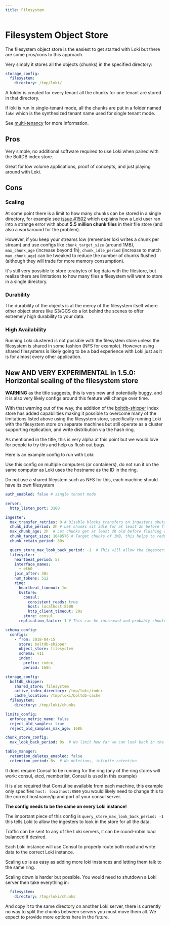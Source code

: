 ```yaml
---
title: Filesystem
---
```

# Filesystem Object Store

The filesystem object store is the easiest to get started with Loki but there are some pros/cons to this approach.

Very simply it stores all the objects (chunks) in the specified directory:

```yaml
storage_config:
  filesystem:
    directory: /tmp/loki/
```

A folder is created for every tenant all the chunks for one tenant are stored in that directory.

If loki is run in single-tenant mode, all the chunks are put in a folder named `fake` which is the synthesized tenant name used for single tenant mode.

See [multi-tenancy](../../multi-tenancy/) for more information.

## Pros

Very simple, no additional software required to use Loki when paired with the BoltDB index store.

Great for low volume applications, proof of concepts, and just playing around with Loki.

## Cons

### Scaling

At some point there is a limit to how many chunks can be stored in a single directory, for example see [issue #1502](https://github.com/MarkWang2/BlugeLoki/issues/1502) which explains how a Loki user ran into a strange error with about **5.5 million chunk files** in their file store (and also a workaround for the problem).

However, if you keep your streams low (remember loki writes a chunk per stream) and use configs like `chunk_target_size` (around 1MB), `max_chunk_age` (increase beyond 1h), `chunk_idle_period` (increase to match `max_chunk_age`) can be tweaked to reduce the number of chunks flushed (although they will trade for more memory consumption).

It's still very possible to store terabytes of log data with the filestore, but realize there are limitations to how many files a filesystem will want to store in a single directory.

### Durability

The durability of the objects is at the mercy of the filesystem itself where other object stores like S3/GCS do a lot behind the scenes to offer extremely high durability to your data.

### High Availability

Running Loki clustered is not possible with the filesystem store unless the filesystem is shared in some fashion (NFS for example).  However using shared filesystems is likely going to be a bad experience with Loki just as it is for almost every other application.

## New AND VERY EXPERIMENTAL in 1.5.0: Horizontal scaling of the filesystem store

**WARNING** as the title suggests, this is very new and potentially buggy, and it is also very likely configs around this feature will change over time.

With that warning out of the way, the addition of the [boltdb-shipper](../boltdb-shipper/) index store has added capabilities making it possible to overcome many of the limitations listed above using the filesystem store, specifically running Loki with the filesystem store on separate machines but still operate as a cluster supporting replication, and write distribution via the hash ring.

As mentioned in the title, this is very alpha at this point but we would love for people to try this and help us flush out bugs.

Here is an example config to run with Loki:

Use this config on multiple computers (or containers), do not run it on the same computer as Loki uses the hostname as the ID in the ring.

Do not use a shared fileystem such as NFS for this, each machine should have its own filesystem

```yaml
auth_enabled: false # single tenant mode

server:
  http_listen_port: 3100

ingester:
  max_transfer_retries: 0 # Disable blocks transfers on ingesters shutdown or rollout.
  chunk_idle_period: 2h # Let chunks sit idle for at least 2h before flushing, this helps to reduce total chunks in store
  max_chunk_age: 2h  # Let chunks get at least 2h old before flushing due to age, this helps to reduce total chunks in store
  chunk_target_size: 1048576 # Target chunks of 1MB, this helps to reduce total chunks in store
  chunk_retain_period: 30s

  query_store_max_look_back_period: -1  # This will allow the ingesters to query the store for all data
  lifecycler:
    heartbeat_period: 5s
    interface_names:
      - eth0
    join_after: 30s
    num_tokens: 512
    ring:
      heartbeat_timeout: 1m
      kvstore:
        consul:
          consistent_reads: true
          host: localhost:8500
          http_client_timeout: 20s
        store: consul
      replication_factor: 1 # This can be increased and probably should if you are running multiple machines!

schema_config:
  configs:
    - from: 2018-04-15
      store: boltdb-shipper
      object_store: filesystem
      schema: v11
      index:
        prefix: index_
        period: 168h

storage_config:
  boltdb_shipper:
    shared_store: filesystem
    active_index_directory: /tmp/loki/index
    cache_location: /tmp/loki/boltdb-cache
  filesystem:
    directory: /tmp/loki/chunks

limits_config:
  enforce_metric_name: false
  reject_old_samples: true
  reject_old_samples_max_age: 168h

chunk_store_config:
  max_look_back_period: 0s  # No limit how far we can look back in the store

table_manager:
  retention_deletes_enabled: false
  retention_period: 0s  # No deletions, infinite retention
```

It does require Consul to be running for the ring (any of the ring stores will work: consul, etcd, memberlist, Consul is used in this example)

It is also required that Consul be available from each machine, this example only specifies `host: localhost:8500` you would likely need to change this to the correct hostname/ip and port of your consul server.

**The config needs to be the same on every Loki instance!**

The important piece of this config is `query_store_max_look_back_period: -1` this tells Loki to allow the ingesters to look in the store for all the data.

Traffic can be sent to any of the Loki servers, it can be round-robin load balanced if desired.

Each Loki instance will use Consul to properly route both read and write data to the correct Loki instance.

Scaling up is as easy as adding more loki instances and letting them talk to the same ring.

Scaling down is harder but possible.  You would need to shutdown a Loki server then take everything in:

```yaml
  filesystem:
    directory: /tmp/loki/chunks
```

And copy it to the same directory on another Loki server, there is currently no way to split the chunks between servers you must move them all.  We expect to provide more options here in the future.


